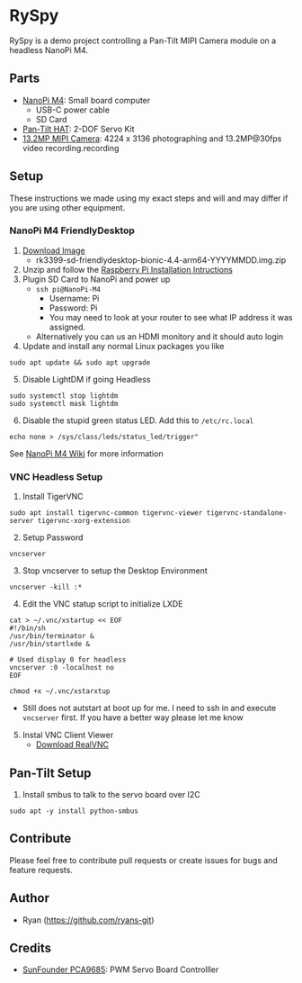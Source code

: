 # RySpy
RySpy is a demo project controlling a Pan-Tilt MIPI Camera module on a headless NanoPi M4.  

## Parts
* [NanoPi M4](https://www.friendlyarm.com/index.php?route=product/product&product_id=234): Small board computer
  * USB-C power cable
  * SD Card 
* [Pan-Tilt HAT](https://www.waveshare.com/pan-tilt-hat.htm): 2-DOF Servo Kit
* [13.2MP MIPI Camera](https://www.friendlyarm.com/index.php?route=product/product&product_id=228): 4224 x 3136 photographing and 13.2MP@30fps video recording.recording

## Setup

These instructions we made using my exact steps and will and may differ if you are using other equipment. 

### NanoPi M4 FriendlyDesktop
1. [Download Image](http://download.friendlyarm.com/NanoPiM4)
   * rk3399-sd-friendlydesktop-bionic-4.4-arm64-YYYYMMDD.img.zip
2. Unzip and follow the [Raspberry Pi Installation Intructions](https://www.raspberrypi.org/documentation/installation/installing-images/)
3. Plugin SD Card to NanoPi and power up
   * <code>ssh pi@NanoPi-M4</code>
     * Username: Pi
     * Password: Pi
     * You may need to look at your router to see what IP address it was assigned.
   * Alternatively you can us an HDMI monitory and it should auto login 
4. Update and install any normal Linux packages you like

```
sudo apt update && sudo apt upgrade
```

5. Disable LightDM if going Headless 

```
sudo systemctl stop lightdm
sudo systemctl mask lightdm
```

6. Disable the stupid green status LED. Add this to `/etc/rc.local`

```
echo none > /sys/class/leds/status_led/trigger"
```
   

See [NanoPi M4 Wiki](http://wiki.friendlyarm.com/wiki/index.php/NanoPi_M4) for more information
 
### VNC Headless Setup
1. Install TigerVNC

```sudo apt install tigervnc-common tigervnc-viewer tigervnc-standalone-server tigervnc-xorg-extension```

2. Setup Password

```
vncserver
```

3. Stop vncserver to setup the Desktop Environment 

```
vncserver -kill :*
```

4. Edit the VNC statup script to initialize LXDE

```
cat > ~/.vnc/xstartup << EOF 
#!/bin/sh 
/usr/bin/terminator &
/usr/bin/startlxde &

# Used display 0 for headless
vncserver :0 -localhost no
EOF

chmod +x ~/.vnc/xstarxtup
```


   * Still does not autstart at boot up for me. I need to ssh in and execute `vncserver` first. If you have a better way please let me know



5. Instal VNC Client Viewer
   * [Download RealVNC](https://www.realvnc.com/en/connect/download/vnc/)
  
## Pan-Tilt Setup
1. Install smbus to talk to the servo board over I2C
   
```
sudo apt -y install python-smbus
```

## Contribute
Please feel free to contribute pull requests or create issues for bugs and feature requests.

## Author
* Ryan (https://github.com/ryans-git)

## Credits
* [SunFounder PCA9685](https://github.com/sunfounder/SunFounder_PCA9685): PWM Servo Board Controlller 
